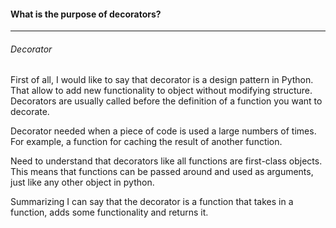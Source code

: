 #### What is the purpose of decorators?
***

###### Decorator
First of all, I would like to say that decorator is a design pattern in Python. That allow to add new functionality to object without modifying structure. Decorators are usually called before the definition of a function you want to decorate.

Decorator needed when a piece of code is used a large numbers of times. For example, a function for caching the result of another function.

Need to understand that decorators like all functions are first-class objects. This means that functions can be passed around and used as arguments, just like any other object in python.

Summarizing I can say that the decorator is a function that takes in a function, adds some functionality and returns it.
